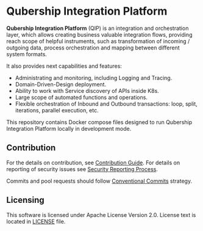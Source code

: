 # Qubership Integration Platform

**Qubership Integration Platform** (QIP) is an integration and orchestration layer, which allows creating business valuable integration flows, providing reach scope of helpful instruments, such as transformation of incoming / outgoing data, process orchestration and mapping between different system formats.

It also provides next capabilities and features:

- Administrating and monitoring, including Logging and Tracing.
- Domain-Driven-Design deployment.
- Ability to work with Service discovery of APIs inside K8s.
- Large scope of automated functions and operations.
- Flexible orchestration of Inbound and Outbound transactions: loop, split, iterations, parallel execution, etc.

This repository contains Docker compose files designed to run Qubership Integration Platform locally in development mode.

## Contribution

For the details on contribution, see [Contribution Guide](CONTRIBUTING.md). For details on reporting of security issues
see [Security Reporting Process](SECURITY.md).

Commits and pool requests should follow [Conventional Commits](https://www.conventionalcommits.org/en/v1.0.0/) strategy.

## Licensing

This software is licensed under Apache License Version 2.0. License text is located in [LICENSE](LICENSE) file.
